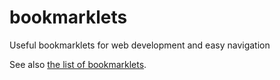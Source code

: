 # bookmarklets

Useful bookmarklets for web development and easy navigation

See also [the list of bookmarklets](https://www.sitelint.com/documentation/sitelint/bookmarklets/).
